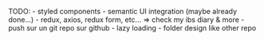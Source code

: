 TODO:
    - styled components
    - semantic UI integration (maybe already done...)
    - redux, axios, redux form, etc... => check my ibs diary & more
    - push sur un git repo sur github
    - lazy loading
    - folder design like other repo
